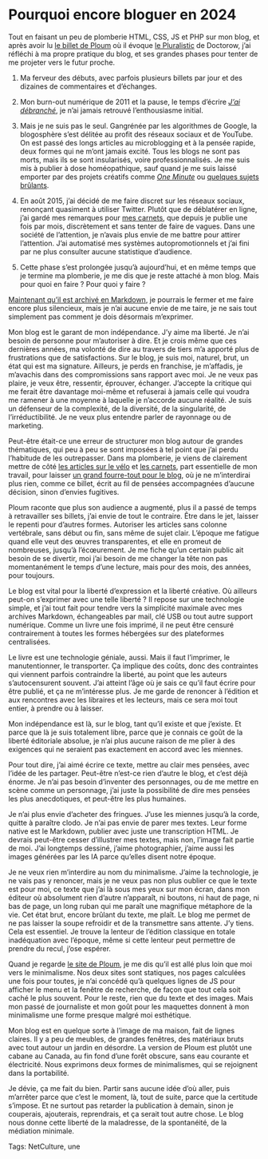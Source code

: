 # Pourquoi encore bloguer en 2024

Tout en faisant un peu de plomberie HTML, CSS, JS et PHP sur mon blog, et après avoir lu [le billet de Ploum](https://ploum.net/2024-02-22-metablogging-lectures-gemini-spatial.html) où il évoque [le Pluralistic](https://pluralistic.net/) de Doctorow, j’ai réfléchi à ma propre pratique du blog, et ses grandes phases pour tenter de me projeter vers le futur proche.

1. Ma ferveur des débuts, avec parfois plusieurs billets par jour et des dizaines de commentaires et d’échanges.

2. Mon burn-out numérique de 2011 et la pause, le temps d’écrire [*J’ai débranché*](https://tcrouzet.com/jai-debranche/), je n’ai jamais retrouvé l’enthousiasme initial.

3. Mais je ne suis pas le seul. Gangrénée par les algorithmes de Google, la blogosphère s’est délitée au profit des réseaux sociaux et de YouTube. On est passé des longs articles au microblogging et à la pensée rapide, deux formes qui ne m’ont jamais excité. Tous les blogs ne sont pas morts, mais ils se sont insularisés, voire professionnalisés. Je me suis mis à publier à dose homéopathique, sauf quand je me suis laissé emporter par des projets créatifs comme [*One Minute*](https://tcrouzet.com/une-minute/) ou [quelques sujets brûlants](https://tcrouzet.com/tag/confinement/).

4. En août 2015, j’ai décidé de me faire discret sur les réseaux sociaux, renonçant quasiment à utiliser Twitter. Plutôt que de déblatérer en ligne, j’ai gardé mes remarques pour [mes carnets](https://tcrouzet.com/tag/carnet-de-route/), que depuis je publie une fois par mois, discrètement et sans tenter de faire de vagues. Dans une société de l’attention, je n’avais plus envie de me battre pour attirer l’attention. J’ai automatisé mes systèmes autopromotionnels et j’ai fini par ne plus consulter aucune statistique d’audience.

5. Cette phase s’est prolongée jusqu’à aujourd’hui, et en même temps que je termine ma plomberie, je me dis que je reste attaché à mon blog. Mais pour quoi en faire ? Pour quoi y faire ?

[Maintenant qu’il est archivé en Markdown](https://md.tcrouzet.com/), je pourrais le fermer et me faire encore plus silencieux, mais je n’ai aucune envie de me taire, je ne sais tout simplement pas comment je dois désormais m’exprimer.

Mon blog est le garant de mon indépendance. J’y aime ma liberté. Je n’ai besoin de personne pour m’autoriser à dire. Et je crois même que ces dernières années, ma volonté de dire au travers de tiers m’a apporté plus de frustrations que de satisfactions. Sur le blog, je suis moi, naturel, brut, un état qui est ma signature. Ailleurs, je perds en franchise, je m’affadis, je m’avachis dans des compromissions sans rapport avec moi. Je ne veux pas plaire, je veux être, ressentir, éprouver, échanger. J’accepte la critique qui me ferait être davantage moi-même et refuserai à jamais celle qui voudra me ramener à une moyenne à laquelle je n’accorde aucune réalité. Je suis un défenseur de la complexité, de la diversité, de la singularité, de l’irréductibilité. Je ne veux plus entendre parler de rayonnage ou de marketing.

Peut-être était-ce une erreur de structurer mon blog autour de grandes thématiques, qui peu à peu se sont imposées à tel point que j’ai perdu l’habitude de les outrepasser. Dans ma plomberie, je viens de clairement mettre de côté [les articles sur le vélo](https://tcrouzet.com/tag/borntobike/) et [les carnets](https://tcrouzet.com/tag/carnet-de-route/), part essentielle de mon travail, pour laisser [un grand fourre-tout pour le blog](https://tcrouzet.com/blog/), où je ne m’interdirai plus rien, comme ce billet, écrit au fil de pensées accompagnées d’aucune décision, sinon d’envies fugitives.

Ploum raconte que plus son audience a augmenté, plus il a passé de temps à retravailler ses billets, j’ai envie de tout le contraire. Être dans le jet, laisser le repenti pour d’autres formes. Autoriser les articles sans colonne vertébrale, sans début ou fin, sans même de sujet clair. L’époque me fatigue quand elle veut des œuvres transparentes, et elle en promeut de nombreuses, jusqu’à l’écœurement. Je me fiche qu’un certain public ait besoin de se divertir, moi j’ai besoin de me changer la tête non pas momentanément le temps d’une lecture, mais pour des mois, des années, pour toujours.

Le blog est vital pour la liberté d’expression et la liberté créative. Où ailleurs peut-on s’exprimer avec une telle liberté ? Il repose sur une technologie simple, et j’ai tout fait pour tendre vers la simplicité maximale avec mes archives Markdown, échangeables par mail, clé USB ou tout autre support numérique. Comme un livre une fois imprimé, il ne peut être censuré contrairement à toutes les formes hébergées sur des plateformes centralisées.

Le livre est une technologie géniale, aussi. Mais il faut l’imprimer, le manutentionner, le transporter. Ça implique des coûts, donc des contraintes qui viennent parfois contraindre la liberté, au point que les auteurs s’autocensurent souvent. J’ai atteint l’âge où je sais ce qu’il faut écrire pour être publié, et ça ne m’intéresse plus. Je me garde de renoncer à l’édition et aux rencontres avec les libraires et les lecteurs, mais ce sera moi tout entier, à prendre ou à laisser.

Mon indépendance est là, sur le blog, tant qu’il existe et que j’existe. Et parce que là je suis totalement libre, parce que je connais ce goût de la liberté éditoriale absolue, je n’ai plus aucune raison de me plier à des exigences qui ne seraient pas exactement en accord avec les miennes.

Pour tout dire, j’ai aimé écrire ce texte, mettre au clair mes pensées, avec l’idée de les partager. Peut-être n’est-ce rien d’autre le blog, et c’est déjà énorme. Je n’ai pas besoin d’inventer des personnages, ou de me mettre en scène comme un personnage, j’ai juste la possibilité de dire mes pensées les plus anecdotiques, et peut-être les plus humaines.

Je n’ai plus envie d’acheter des fringues. J’use les miennes jusqu’à la corde, quitte à paraître clodo. Je n’ai pas envie de parer mes textes. Leur forme native est le Markdown, publier avec juste une transcription HTML. Je devrais peut-être cesser d’illustrer mes textes, mais non, l’image fait partie de moi. J’ai longtemps dessiné, j’aime photographier, j’aime aussi les images générées par les IA parce qu’elles disent notre époque.

Je ne veux rien m’interdire au nom du minimalisme. J’aime la technologie, je ne vais pas y renoncer, mais je ne veux pas non plus oublier ce que le texte est pour moi, ce texte que j’ai là sous mes yeux sur mon écran, dans mon éditeur où absolument rien d’autre n’apparaît, ni boutons, ni haut de page, ni bas de page, un long ruban qui me paraît une magnifique métaphore de la vie. Cet état brut, encore brûlant du texte, me plaît. Le blog me permet de ne pas laisser la soupe refroidir et de la transmettre sans attente. J’y tiens. Cela est essentiel. Je trouve la lenteur de l’édition classique en totale inadéquation avec l’époque, même si cette lenteur peut permettre de prendre du recul, j’ose espérer.

Quand je regarde [le site de Ploum](https://ploum.net/), je me dis qu’il est allé plus loin que moi vers le minimalisme. Nos deux sites sont statiques, nos pages calculées une fois pour toutes, je n’ai concédé qu’à quelques lignes de JS pour afficher le menu et la fenêtre de recherche, de façon que tout cela soit caché le plus souvent. Pour le reste, rien que du texte et des images. Mais mon passé de journaliste et mon goût pour les maquettes donnent à mon minimalisme une forme presque malgré moi esthétique.

Mon blog est en quelque sorte à l’image de ma maison, fait de lignes claires. Il y a peu de meubles, de grandes fenêtres, des matériaux bruts avec tout autour un jardin en désordre. La version de Ploum est plutôt une cabane au Canada, au fin fond d’une forêt obscure, sans eau courante et électricité. Nous exprimons deux formes de minimalismes, qui se rejoignent dans la portabilité.

Je dévie, ça me fait du bien. Partir sans aucune idée d’où aller, puis m’arrêter parce que c’est le moment, là, tout de suite, parce que la certitude s’impose. Et ne surtout pas retarder la publication à demain, sinon je couperais, ajouterais, reprendrais, et ça serait tout autre chose. Le blog nous donne cette liberté de la maladresse, de la spontanéité, de la médiation minimale.

Tags: NetCulture, une